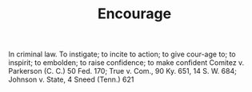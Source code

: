 ---
title: Encourage
letter: E
permalink: "/definitions/bld-encourage.html"
body: In criminal law. To instigate; to incite to action; to give cour-age to; to
  inspirit; to embolden; to raise confidence; to make confident Comitez v. Parkerson
  (C. C.) 50 Fed. 170; True v. Com., 90 Ky. 651, 14 S. W. 684; Johnson v. State, 4
  Sneed (Tenn.) 621
published_at: '2018-07-07'
source: Black's Law Dictionary 2nd Ed (1910)
layout: post
---